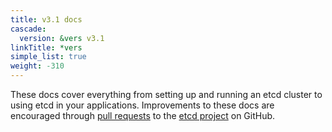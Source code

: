 ```yaml
---
title: v3.1 docs
cascade:
  version: &vers v3.1
linkTitle: *vers
simple_list: true
weight: -310
---
```


These docs cover everything from setting up and running an etcd cluster to using etcd in your applications. Improvements to these docs are encouraged through [pull requests](https://help.github.com/en/articles/about-pull-requests) to the [etcd project](https://github.com/etcd-io/etcd) on GitHub.

